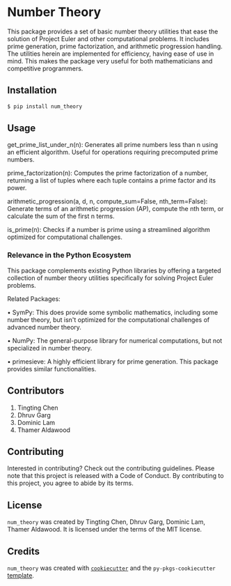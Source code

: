 # Number Theory

This package provides a set of basic number theory utilities that ease the solution of Project Euler and other computational problems. It includes prime generation, prime factorization, and arithmetic progression handling. The utilities herein are implemented for efficiency, having ease of use in mind. This makes the package very useful for both mathematicians and competitive programmers.

## Installation

```bash
$ pip install num_theory
```

## Usage

get_prime_list_under_n(n): Generates all prime numbers less than n using an efficient algorithm. Useful for operations requiring precomputed prime numbers.

prime_factorization(n): Computes the prime factorization of a number, returning a list of tuples where each tuple contains a prime factor and its power.

arithmetic_progression(a, d, n, compute_sum=False, nth_term=False): Generate terms of an arithmetic progression (AP), compute the nth term, or calculate the sum of the first n terms.

is_prime(n): Checks if a number is prime using a streamlined algorithm optimized for computational challenges.

### Relevance in the Python Ecosystem

This package complements existing Python libraries by offering a targeted collection of number theory utilities specifically for solving Project Euler problems.

Related Packages:

• SymPy: This does provide some symbolic mathematics, including some number theory, but isn't optimized for the computational challenges of advanced number theory.

• NumPy: The general-purpose library for numerical computations, but not specialized in number theory.

• primesieve: A highly efficient library for prime generation. This package provides similar functionalities.

## Contributors

1. Tingting Chen
2. Dhruv Garg
3. Dominic Lam
4. Thamer Aldawood

## Contributing

Interested in contributing? Check out the contributing guidelines. Please note that this project is released with a Code of Conduct. By contributing to this project, you agree to abide by its terms.

## License

`num_theory` was created by Tingting Chen, Dhruv Garg, Dominic Lam, Thamer Aldawood. It is licensed under the terms of the MIT license.


## Credits

`num_theory` was created with [`cookiecutter`](https://cookiecutter.readthedocs.io/en/latest/) and the `py-pkgs-cookiecutter` [template](https://github.com/py-pkgs/py-pkgs-cookiecutter).

